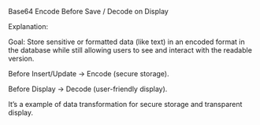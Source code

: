 Base64 Encode Before Save / Decode on Display

Explanation:

Goal: Store sensitive or formatted data (like text) in an encoded format in the database while still allowing users to see and interact with the readable version.

Before Insert/Update → Encode (secure storage).

Before Display → Decode (user-friendly display).

It’s a  example of data transformation for secure storage and transparent display.
